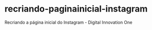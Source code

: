 # recriando-paginainicial-instagram
Recriando a página inicial do Instagram - Digital Innovation One
